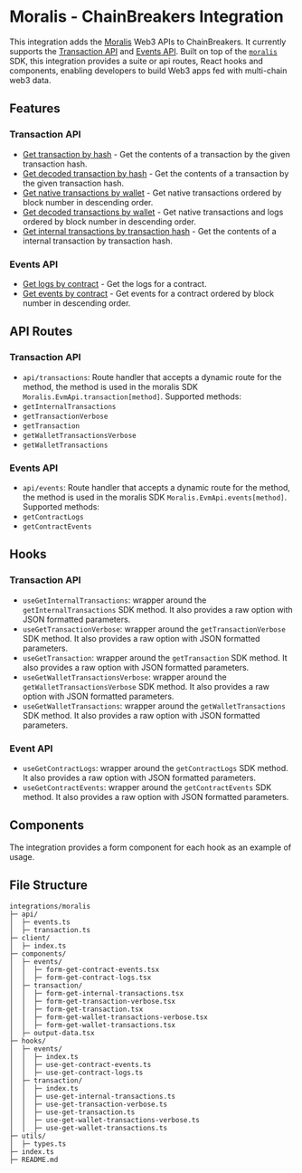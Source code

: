 # Moralis - ChainBreakers Integration

This integration adds the [Moralis](https://moralis.io/) Web3 APIs to ChainBreakers. It currently supports the [Transaction API](https://moralis.io/api/transaction/) and [Events API](https://moralis.io/api/events/). Built on top of the [`moralis`](https://www.npmjs.com/package/moralis) SDK, this integration provides a suite or api routes, React hooks and components, enabling developers to build Web3 apps fed with multi-chain web3 data.

## Features

### Transaction API

- [Get transaction by hash](https://docs.moralis.io/web3-data-api/evm/reference/get-transaction) - Get the contents of a transaction by the given transaction hash.
- [Get decoded transaction by hash](https://docs.moralis.io/web3-data-api/evm/reference/get-decoded-transaction) - Get the contents of a transaction by the given transaction hash.
- [Get native transactions by wallet](https://docs.moralis.io/web3-data-api/evm/reference/get-wallet-transactions) - Get native transactions ordered by block number in descending order.
- [Get decoded transactions by wallet](https://docs.moralis.io/web3-data-api/evm/reference/get-decoded-wallet-transaction) - Get native transactions and logs ordered by block number in descending order.
- [Get internal transactions by transaction hash](https://docs.moralis.io/web3-data-api/evm/reference/get-internal-transactions) - Get the contents of a internal transaction by transaction hash.

### Events API

- [Get logs by contract](https://docs.moralis.io/web3-data-api/evm/reference/get-contract-logs) - Get the logs for a contract.
- [Get events by contract](https://docs.moralis.io/web3-data-api/evm/reference/get-contract-events) - Get events for a contract ordered by block number in descending order.

## API Routes

### Transaction API

- `api/transactions`: Route handler that accepts a dynamic route for the method, the method is used in the moralis SDK `Moralis.EvmApi.transaction[method]`.
  Supported methods:
- `getInternalTransactions`
- `getTransactionVerbose`
- `getTransaction`
- `getWalletTransactionsVerbose`
- `getWalletTransactions`

### Events API

- `api/events`: Route handler that accepts a dynamic route for the method, the method is used in the moralis SDK `Moralis.EvmApi.events[method]`.
  Supported methods:
- `getContractLogs`
- `getContractEvents`

## Hooks

### Transaction API

- `useGetInternalTransactions`: wrapper around the `getInternalTransactions` SDK method. It also provides a raw option with JSON formatted parameters.
- `useGetTransactionVerbose`: wrapper around the `getTransactionVerbose` SDK method. It also provides a raw option with JSON formatted parameters.
- `useGetTransaction`: wrapper around the `getTransaction` SDK method. It also provides a raw option with JSON formatted parameters.
- `useGetWalletTransactionsVerbose`: wrapper around the `getWalletTransactionsVerbose` SDK method. It also provides a raw option with JSON formatted parameters.
- `useGetWalletTransactions`: wrapper around the `getWalletTransactions` SDK method. It also provides a raw option with JSON formatted parameters.

### Event API

- `useGetContractLogs`: wrapper around the `getContractLogs` SDK method. It also provides a raw option with JSON formatted parameters.
- `useGetContractEvents`: wrapper around the `getContractEvents` SDK method. It also provides a raw option with JSON formatted parameters.

## Components

The integration provides a form component for
each hook as an example of usage.

## File Structure

```
integrations/moralis
├─ api/
│  ├─ events.ts
│  ├─ transaction.ts
├─ client/
│  ├─ index.ts
├─ components/
│  ├─ events/
│  │  ├─ form-get-contract-events.tsx
│  │  ├─ form-get-contract-logs.tsx
│  ├─ transaction/
│  │  ├─ form-get-internal-transactions.tsx
│  │  ├─ form-get-transaction-verbose.tsx
│  │  ├─ form-get-transaction.tsx
│  │  ├─ form-get-wallet-transactions-verbose.tsx
│  │  ├─ form-get-wallet-transactions.tsx
│  ├─ output-data.tsx
├─ hooks/
│  ├─ events/
│  │  ├─ index.ts
│  │  ├─ use-get-contract-events.ts
│  │  ├─ use-get-contract-logs.ts
│  ├─ transaction/
│  │  ├─ index.ts
│  │  ├─ use-get-internal-transactions.ts
│  │  ├─ use-get-transaction-verbose.ts
│  │  ├─ use-get-transaction.ts
│  │  ├─ use-get-wallet-transactions-verbose.ts
│  │  ├─ use-get-wallet-transactions.ts
├─ utils/
│  ├─ types.ts
├─ index.ts
├─ README.md

```
